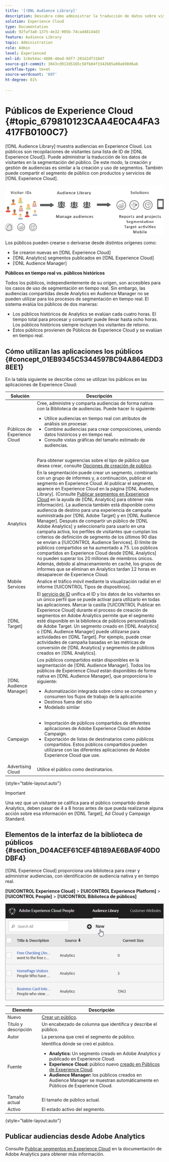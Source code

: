 ```yaml
---
title: '[!DNL Audience Library]'
description: Descubra cómo administrar la traducción de datos sobre visitantes en segmentación de público en Experience Cloud [!DNL Audience Library].
solution: Experience Cloud
type: Documentation
uuid: 92faf3a8-1375-4e32-905b-74cad48144d3
feature: Audience Library
topic: Administration
role: Admin
level: Experienced
exl-id: 1c6e54ac-4886-46ed-9df7-201d2df31847
source-git-commit: 3043cd913d5165c58fb84f3342b05a00a690d6a6
workflow-type: tm+mt
source-wordcount: '697'
ht-degree: 81%

---
```


# Públicos de Experience Cloud {#topic_679810123CAA4E0CA4FA3417FB0100C7}

[!DNL Audience Library] muestra audiencias en Experience Cloud. Los públicos son recopilaciones de visitantes (una lista de ID de [!DNL Experience Cloud]). Puede administrar la traducción de los datos de visitantes en la segmentación del público. De este modo, la creación y gestión de audiencias es similar a la creación y uso de segmentos. También puede compartir el segmento de público con productos y servicios de [!DNL Experience Cloud].

![Públicos de Experience Cloud](assets/audiences.png)

Los públicos pueden crearse o derivarse desde distintos orígenes como:

* Se crearon nuevas en [!DNL Experience Cloud]
* [!DNL Analytics] segmentos publicados en [!DNL Experience Cloud]
* [!DNL Audience Manager]

**Públicos en tiempo real vs. públicos históricos**

Todos los públicos, independientemente de su origen, son accesibles para los casos de uso de segmentación en tiempo real. Sin embargo, las audiencias compartidas desde Analytics en Audience Manager no se pueden utilizar para los procesos de segmentación en tiempo real. El sistema evalúa los públicos de dos maneras:

* Los públicos históricos de Analytics se evalúan cada cuatro horas. El tiempo total para procesar y compartir puede llevar hasta ocho horas. Los públicos históricos siempre incluyen los visitantes de retorno.
* Estos públicos provienen de Públicos de Experience Cloud y se evalúan en tiempo real.

## Cómo utilizan las aplicaciones los públicos {#concept_01EB9345C5344597BC94A864EDD38EE1}

En la tabla siguiente se describe cómo se utilizan los públicos en las aplicaciones de Experience Cloud:

| Solución | Descripción |
|--- |--- |
| Públicos de Experience Cloud | Cree, administre y comparta audiencias de forma nativa con la Biblioteca de audiencias. Puede hacer lo siguiente:<ul><li>Utilice audiencias en tiempo real con atributos de análisis sin procesar.</li><li>Combine audiencias para crear composiciones, uniendo datos históricos y en tiempo real.</li><li>Consulte vistas gráficas del tamaño estimado de audiencias.</li></ul><br>Para obtener sugerencias sobre el tipo de público que desea crear, consulte [Opciones de creación de público](https://experienceleague.adobe.com/docs/experience-cloud-kcs/kbarticles/KA-16471.html?lang=es). |
| Analytics | En la segmentación puede crear un segmento, combinarlo con un grupo de informes y, a continuación, publicar el segmento en Experience Cloud. Al publicar el segmento, aparece en Experience Cloud en la página [!DNL Audience Library]. (Consulte [Publicar segmentos en Experience Cloud](https://experienceleague.adobe.com/docs/analytics/components/segmentation/segmentation-workflow/seg-publish.html?lang=es) en la ayuda de [!DNL Analytics] para obtener más información). La audiencia también está disponible como audiencia de destino para una experiencia de campaña suministrada por [!DNL Adobe Target] y en [!DNL Audience Manager]. Después de compartir un público de [!DNL Adobe Analytics] y seleccionarlo para usarlo en una campaña activa, los perfiles de visitantes que cumplan los criterios de definición de segmento de los últimos 90 días se envían a [!UICONTROL Audience Services]. El límite de públicos compartidos se ha aumentado a 75. Los públicos compartidos en Experience Cloud desde [!DNL Analytics] no pueden superar los 20 millones de miembros únicos. Además, debido al almacenamiento en caché, los grupos de informes que se eliminan en Analytics tardan 12 horas en desaparecer de Experience Cloud. |
| Mobile Services | Analice el tráfico móvil mediante la visualización radial en el informe [!UICONTROL Tipos de dispositivos]. |
| [!DNL Target] | El [servicio de ID](https://experienceleague.adobe.com/docs/id-service/using/home.html?lang=es) unifica el ID y los datos de los visitantes en un único perfil que se puede activar para utilizarlo en todas las aplicaciones. Marcar la casilla [!UICONTROL Publicar en Experience Cloud] durante el proceso de creación de segmentos en Adobe Analytics permite que el segmento esté disponible en la biblioteca de públicos personalizada de Adobe Target. Un segmento creado en [!DNL Analytics] o [!DNL Audience Manager] puede utilizarse para actividades en [!DNL Target]. Por ejemplo, puede crear actividades de campaña basadas en las métricas de conversión de [!DNL Analytics] y segmentos de públicos creados en [!DNL Analytics]. |
| [!DNL Audience Manager] | Los públicos compartidos están disponibles en la segmentación de [!DNL Audience Manager]. Todos los públicos de Experience Cloud están disponibles de forma nativa en [!DNL Audience Manager], que proporciona lo siguiente:<ul><li>Automatización integrada sobre cómo se comparten y consumen los flujos de trabajo de la aplicación</li><li>Destinos fuera del sitio</li><li>Modelado similar</li></ul> |
| Campaign | <ul><li>Importación de públicos compartidos de diferentes aplicaciones de Adobe Experience Cloud en Adobe Campaign.</li><li>Exportación de listas de destinatarios como públicos compartidos. Estos públicos compartidos pueden utilizarse con las diferentes aplicaciones de Adobe Experience Cloud que use.</li></ul> |
| Advertising Cloud | Utilice el público como destinatarios. |

{style="table-layout:auto"}

>[!IMPORTANT]
>
>Una vez que un visitante se califica para el público compartido desde Analytics, deben pasar de 4 a 8 horas antes de que pueda realizarse alguna acción sobre esa información en [!DNL Target], Ad Cloud y Campaign Standard.

## Elementos de la interfaz de la biblioteca de públicos {#section_D04ACEF61CEF4B189AE6BA9F40D0DBF4}

[!DNL Experience Cloud] proporciona una biblioteca para crear y administrar audiencias, con identificación de audiencia nativa y en tiempo real.

**[!UICONTROL Experience Cloud]** > **[!UICONTROL Experience Platform]** > **[!UICONTROL People]** > **[!UICONTROL Biblioteca de públicos]**

![Adición de un público en la biblioteca de públicos](assets/audience_library.png)


| Elemento | Descripción |
|--- |--- |
| Nuevo | [Crear un público](create.md). |
| Título y descripción | Un encabezado de columna que identifica y describe el público. |
| Autor | La persona que creó el segmento de público. |
| Fuente | Identifica dónde se creó el público.<ul><li>**Analytics:** Un segmento creado en Adobe Analytics y publicado en Experience Cloud.</li><li>**Experience Cloud:** público nuevo [creado en Públicos de Experience Cloud](create.md).</li><li>**Audience Manager:** los públicos creados en Audience Manager se muestran automáticamente en Públicos de Experience Cloud.</li></ul> |
| Tamaño actual | El tamaño de público actual. |
| Activo | El estado activo del segmento. |

{style="table-layout:auto"}

## Publicar audiencias desde Adobe Analytics

Consulte [Publicar segmentos en Experience Cloud](https://experienceleague.adobe.com/en/docs/analytics/components/segmentation/segmentation-workflow/seg-publish) en la documentación de Adobe Analytics para obtener más información.
